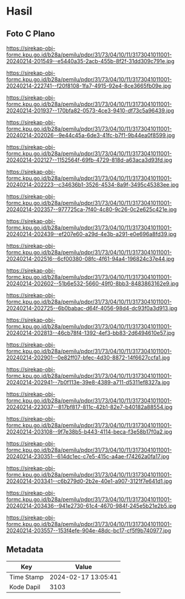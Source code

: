 # Hasil

## Foto C Plano

https://sirekap-obj-formc.kpu.go.id/b28a/pemilu/pdpr/31/73/04/10/11/3173041011001-20240214-201549--e5440a35-2acb-455b-8f2f-31dd309c791e.jpg

https://sirekap-obj-formc.kpu.go.id/b28a/pemilu/pdpr/31/73/04/10/11/3173041011001-20240214-222741--f20f8108-1fa7-4915-92e4-8ce3665fb09e.jpg

https://sirekap-obj-formc.kpu.go.id/b28a/pemilu/pdpr/31/73/04/10/11/3173041011001-20240214-201937--170bfa82-0573-4ce3-9410-df73c5a96439.jpg

https://sirekap-obj-formc.kpu.go.id/b28a/pemilu/pdpr/31/73/04/10/11/3173041011001-20240214-202026--9e44c45a-6de3-41fc-b7f1-9b44ea0f8599.jpg

https://sirekap-obj-formc.kpu.go.id/b28a/pemilu/pdpr/31/73/04/10/11/3173041011001-20240214-202127--1152564f-69fb-4729-818d-a63aca3d93fd.jpg

https://sirekap-obj-formc.kpu.go.id/b28a/pemilu/pdpr/31/73/04/10/11/3173041011001-20240214-202223--c34636b1-3526-4534-8a9f-3495c45383ee.jpg

https://sirekap-obj-formc.kpu.go.id/b28a/pemilu/pdpr/31/73/04/10/11/3173041011001-20240214-202357--977725ca-7f40-4c80-9c26-0c2e625c421e.jpg

https://sirekap-obj-formc.kpu.go.id/b28a/pemilu/pdpr/31/73/04/10/11/3173041011001-20240214-202439--ef207e60-a29d-4e3b-a291-e0e696a8fd39.jpg

https://sirekap-obj-formc.kpu.go.id/b28a/pemilu/pdpr/31/73/04/10/11/3173041011001-20240214-202516--6cf00380-08fc-4f61-94a4-196824c37e44.jpg

https://sirekap-obj-formc.kpu.go.id/b28a/pemilu/pdpr/31/73/04/10/11/3173041011001-20240214-202602--51b6e532-5660-49f0-8bb3-8483863162e9.jpg

https://sirekap-obj-formc.kpu.go.id/b28a/pemilu/pdpr/31/73/04/10/11/3173041011001-20240214-202725--6b0babac-d64f-4056-98d4-dc93f0a3d913.jpg

https://sirekap-obj-formc.kpu.go.id/b28a/pemilu/pdpr/31/73/04/10/11/3173041011001-20240214-202813--46cb78f4-1392-4ef3-bb83-2d6494610e57.jpg

https://sirekap-obj-formc.kpu.go.id/b28a/pemilu/pdpr/31/73/04/10/11/3173041011001-20240214-202901--0e82ff07-bfec-4d30-8872-14f6627ccfa1.jpg

https://sirekap-obj-formc.kpu.go.id/b28a/pemilu/pdpr/31/73/04/10/11/3173041011001-20240214-202941--7b0f113e-39e8-4389-a711-d5311ef8327a.jpg

https://sirekap-obj-formc.kpu.go.id/b28a/pemilu/pdpr/31/73/04/10/11/3173041011001-20240214-223037--817bf817-811c-42b1-82e7-b40182a88554.jpg

https://sirekap-obj-formc.kpu.go.id/b28a/pemilu/pdpr/31/73/04/10/11/3173041011001-20240214-203108--9f7e38b5-b443-4114-beca-f3e58b17f0a2.jpg

https://sirekap-obj-formc.kpu.go.id/b28a/pemilu/pdpr/31/73/04/10/11/3173041011001-20240214-230351--614dc1ec-c7e5-415c-a4ae-f74262a0fa17.jpg

https://sirekap-obj-formc.kpu.go.id/b28a/pemilu/pdpr/31/73/04/10/11/3173041011001-20240214-203341--c6b279d0-2b2e-40e1-a907-3121f7e641d1.jpg

https://sirekap-obj-formc.kpu.go.id/b28a/pemilu/pdpr/31/73/04/10/11/3173041011001-20240214-203436--941e2730-61c4-4670-984f-245e5b21e2b5.jpg

https://sirekap-obj-formc.kpu.go.id/b28a/pemilu/pdpr/31/73/04/10/11/3173041011001-20240214-203557--153f4efe-904e-48dc-bc17-cf5f9b740977.jpg


## Metadata

| Key        | Value               |
| ---------- | ------------------- |
| Time Stamp | 2024-02-17 13:05:41 |
| Kode Dapil | 3103                |



